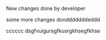 New changes done by developer

some more changes dondddddddeddd


cccccc
dsgfvuigursgfkusrgkhsegfkhse
